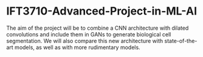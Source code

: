 # IFT3710-Advanced-Project-in-ML-AI
The aim of the project will be to combine a CNN architecture with dilated convolutions and include them in GANs to generate biological cell segmentation. We will also compare this new architecture with state-of-the-art models, as well as with more rudimentary models.
